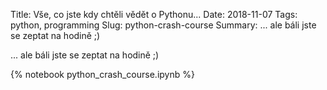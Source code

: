 Title: Vše, co jste kdy chtěli vědět o Pythonu...
Date: 2018-11-07
Tags: python, programming
Slug: python-crash-course
Summary: \... ale báli jste se zeptat na hodině ;)

... ale báli jste se zeptat na hodině ;)

{% notebook python_crash_course.ipynb %}

